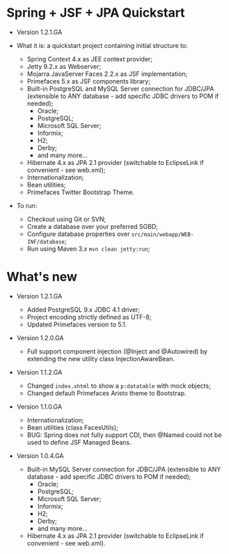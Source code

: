 Spring + JSF + JPA Quickstart
=============================

- Version 1.2.1.GA

- What it is: a quickstart project containing initial structure to:
  - Spring Context 4.x as JEE context provider;
  - Jetty 9.2.x as Webserver;
  - Mojarra JavaServer Faces 2.2.x as JSF implementation;
  - Primefaces 5.x as JSF components library;
  - Built-in PostgreSQL and MySQL Server connection for JDBC/JPA (extensible to ANY database - add specific JDBC drivers to POM if needed);
    - Oracle;
    - PostgreSQL;
    - Microsoft SQL Server;
    - Informix;
    - H2;
    - Derby;
    - and many more...
  - Hibernate 4.x as JPA 2.1 provider (switchable to EclipseLink if convenient - see web.xml);
  - Internationalization;
  - Bean utilities;
  - Primefaces Twitter Bootstrap Theme.


- To run:
  - Checkout using Git or SVN;
  - Create a database over your preferred SGBD;
  - Configure database properties over `src/main/webapp/WEB-INF/database`;
  - Run using Maven 3.x `mvn clean jetty:run`;

What's new
=============================

- Version 1.2.1.GA
  - Added PostgreSQL 9.x JDBC 4.1 driver;
  - Project encoding strictly defined as UTF-8;
  - Updated Primefaces version to 5.1.

- Version 1.2.0.GA
  - Full support component injection (@Inject and @Autowired) by extending the new utility class InjectionAwareBean.

- Version 1.1.2.GA
  - Changed `index.xhtml` to show a `p:datatable` with mock objects;
  - Changed default Primefaces Aristo theme to Bootstrap.

- Version 1.1.0.GA
  - Internationalization;
  - Bean utilities (class FacesUtils);
  - BUG: Spring does not fully support CDI, then @Named could not be used to define JSF Managed Beans.

- Version 1.0.4.GA
  - Built-in MySQL Server connection for JDBC/JPA (extensible to ANY database - add specific JDBC drivers to POM if needed);
    - Oracle;
    - PostgreSQL;
    - Microsoft SQL Server;
    - Informix;
    - H2;
    - Derby;
    - and many more...
  - Hibernate 4.x as JPA 2.1 provider (switchable to EclipseLink if convenient - see web.xml).